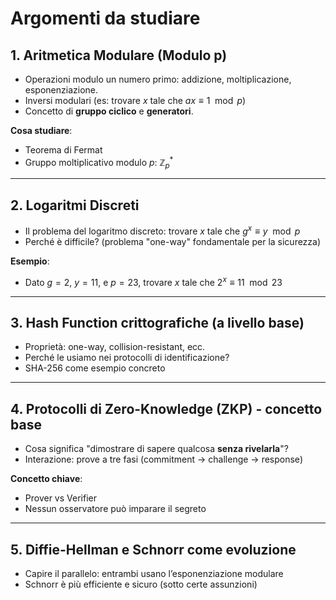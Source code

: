 # Argomenti da studiare

## 1. **Aritmetica Modulare (Modulo p)**

* Operazioni modulo un numero primo: addizione, moltiplicazione, esponenziazione.
* Inversi modulari (es: trovare $x$ tale che $ax \equiv 1 \mod p$)
* Concetto di **gruppo ciclico** e **generatori**.

**Cosa studiare**:

* Teorema di Fermat
* Gruppo moltiplicativo modulo $p$: $\mathbb{Z}_p^*$

---

## 2. **Logaritmi Discreti**

* Il problema del logaritmo discreto: trovare $x$ tale che $g^x \equiv y \mod p$
* Perché è difficile? (problema "one-way" fondamentale per la sicurezza)

**Esempio**:

* Dato $g = 2$, $y = 11$, e $p = 23$, trovare $x$ tale che $2^x \equiv 11 \mod 23$

---

## 3. **Hash Function crittografiche (a livello base)**

* Proprietà: one-way, collision-resistant, ecc.
* Perché le usiamo nei protocolli di identificazione?
* SHA-256 come esempio concreto

---

## 4. **Protocolli di Zero-Knowledge (ZKP) - concetto base**

* Cosa significa "dimostrare di sapere qualcosa **senza rivelarla**"?
* Interazione: prove a tre fasi (commitment → challenge → response)

**Concetto chiave**:

* Prover vs Verifier
* Nessun osservatore può imparare il segreto

---

## 5. **Diffie-Hellman e Schnorr come evoluzione**

* Capire il parallelo: entrambi usano l’esponenziazione modulare
* Schnorr è più efficiente e sicuro (sotto certe assunzioni)
